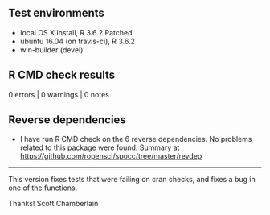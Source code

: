 ## Test environments

* local OS X install, R 3.6.2 Patched
* ubuntu 16.04 (on travis-ci), R 3.6.2
* win-builder (devel)

## R CMD check results

0 errors | 0 warnings | 0 notes

## Reverse dependencies

* I have run R CMD check on the 6 reverse dependencies. No problems related to this package were found. Summary at <https://github.com/ropensci/spocc/tree/master/revdep>

--------

This version fixes tests that were failing on cran checks, and fixes a bug in one of the functions.

Thanks!
Scott Chamberlain
